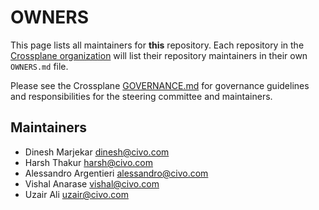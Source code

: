 # OWNERS

This page lists all maintainers for **this** repository. Each repository in the [Crossplane
organization](https://github.com/crossplane/) will list their repository maintainers in their own
`OWNERS.md` file.

Please see the Crossplane
[GOVERNANCE.md](https://github.com/crossplane/crossplane/blob/master/GOVERNANCE.md) for governance
guidelines and responsibilities for the steering committee and maintainers.

## Maintainers

* Dinesh Marjekar <dinesh@civo.com> 
* Harsh Thakur <harsh@civo.com>
* Alessandro Argentieri <alessandro@civo.com>
* Vishal Anarase <vishal@civo.com>
* Uzair Ali <uzair@civo.com>
